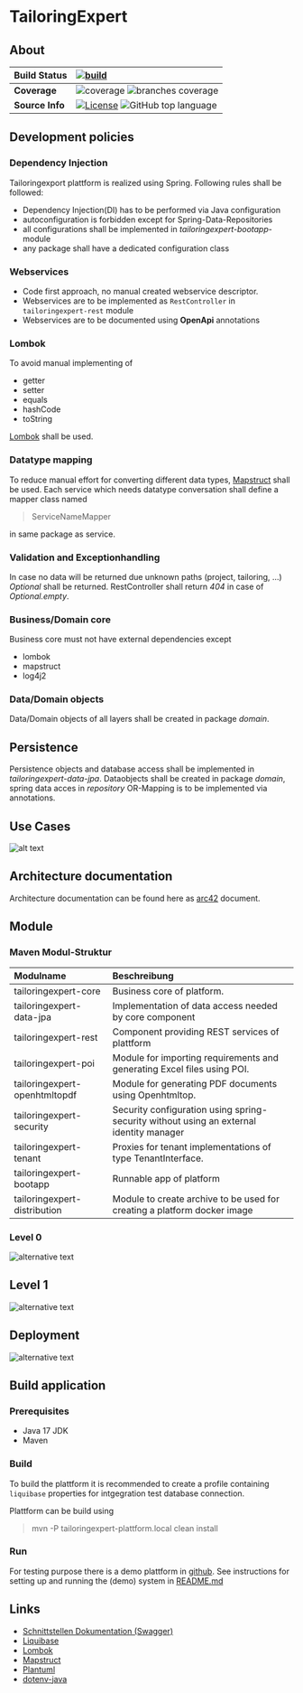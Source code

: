 # TailoringExpert

## About

| __Build Status__ | [![build](https://github.com/tailoringexpert/plattform/actions/workflows/build.yml/badge.svg)](https://github.com/tailoringexpert/plattform/actions/workflows/build.yml) |
|:-----------------| :--- |
| __Coverage__     | ![coverage](../badges/jacoco.svg) ![branches coverage](../badges/branches.svg) |
| __Source Info__  | [![License](https://img.shields.io/github/license/tailoringexpert/plattform)](https://github.com/tailoringexpert/plattform/blob/main/LICENSE) ![GitHub top language](https://img.shields.io/github/languages/top/tailoringexpert/plattform) |

## Development policies

### Dependency Injection

Tailoringexport plattform is realized using Spring. Following rules shall be followed:

* Dependency Injection(DI) has to be performed via Java configuration
* autoconfiguration is forbidden except for Spring-Data-Repositories
* all configurations shall be implemented in _tailoringexpert-bootapp_-module
* any package shall have a dedicated configuration class

### Webservices
*	Code first approach, no manual created webservice descriptor.
*	Webservices are to be implemented as `RestController` in `tailoringexpert-rest` module
*	Webservices are to be documented using **OpenApi** annotations

### Lombok

To avoid manual implementing of

*	getter
*	setter
*	equals
*	hashCode
*	toString

[Lombok](https://projectlombok.org "Lombok") shall be used.

### Datatype mapping

To reduce manual effort for converting different data types, [Mapstruct](https://mapstruct.org/) shall be used.
Each service which needs datatype conversation shall define a mapper class named 
  
> ServiceNameMapper

in same package as service.

### Validation and Exceptionhandling

In case no data will be returned due unknown paths (project, tailoring, ...) _Optional_ shall be returned.
RestController shall return _404_ in case of _Optional.empty_.

### Business/Domain core

Business core must not have external dependencies except 

* lombok
* mapstruct
* log4j2

### Data/Domain objects

Data/Domain objects of all layers shall be created in package _domain_.

## Persistence

Persistence objects and database access shall be implemented in _tailoringexpert-data-jpa_.
Dataobjects shall be created in package _domain_, spring data acces in _repository_
OR-Mapping is to be implemented via annotations.


## Use Cases

![alt text](https://www.plantuml.com/plantuml/proxy?cache=no&src=https://raw.github.com/tailoringexpert/plattform/README/src/site/arc42/plantuml/Usecases.plantuml "Usecases")

## Architecture documentation

Architecture documentation can be found here as [arc42](src/site/arc42/tailoringexpert.adoc) document.

## Module

### Maven Modul-Struktur

| Modulname                     | Beschreibung                                                                                                                |
|:------------------------------|:----------------------------------------------------------------------------------------------------------------------------|
| tailoringexpert-core          | Business core of platform.                                                                                                  |
| tailoringexpert-data-jpa      | Implementation of data access needed by core component                                                                      |
| tailoringexpert-rest          | Component providing REST services of plattform                                                                              |
| tailoringexpert-poi           | Module for importing requirements and generating Excel files using POI.                                                     | 
| tailoringexpert-openhtmltopdf | Module for generating PDF documents using  Openhtmltop.                                                                     | 
| tailoringexpert-security      | Security configuration using spring-security without using an external identity manager                                     |
| tailoringexpert-tenant        | Proxies for tenant implementations of type TenantInterface.                                                                 |
| tailoringexpert-bootapp       | Runnable app of platform                                                                                                    |
| tailoringexpert-distribution | Module to create archive to be used for creating a platform docker image |
### Level 0

![alternative text](https://www.plantuml.com/plantuml/proxy?cache=no&src=https://raw.github.com/tailoringexpert/plattform/main/src/site/arc42/plantuml/level0.plantuml "Level 0")

## Level 1

![alternative text](https://www.plantuml.com/plantuml/proxy?cache=no&src=https://raw.github.com/tailoringexpert/plattform/main/src/site/arc42/plantuml/TailoringWhitebox.plantuml "Level 1")

## Deployment

![alternative text](https://www.plantuml.com/plantuml/proxy?cache=no&src=https://raw.github.com/tailoringexpert/plattform/main/src/site/arc42/plantuml/DeploymentDocker.plantuml "Deployment")

## Build application

### Prerequisites

- Java 17 JDK
- Maven

### Build

To build the plattform it is recommended to create a profile containing `liquibase` properties for intgegration test
database connection.

Plattform can be build using

> mvn -P tailoringexpert-plattform.local clean install

### Run

For testing purpose there is a demo plattform in [github](https://github.com/tailoringexpert/demo).
See instructions for setting up and running the (demo) system in [README.md](tailoringexpert-integrationtest/README.md)

## Links

- [Schnittstellen Dokumentation (Swagger)](http://localhost:8080/swagger-ui.html#/)
- [Liquibase](https://www.liquibase.org/)
- [Lombok](https://projectlombok.org/)
- [Mapstruct](https://mapstruct.org/)
- [Plantuml](https://plantuml.com/)
- [dotenv-java](https://github.com/cdimascio/dotenv-java) 

